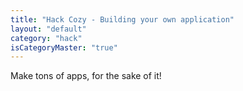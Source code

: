 ```yaml
---
title: "Hack Cozy - Building your own application"
layout: "default"
category: "hack"
isCategoryMaster: "true"
---
```


Make tons of apps, for the sake of it!